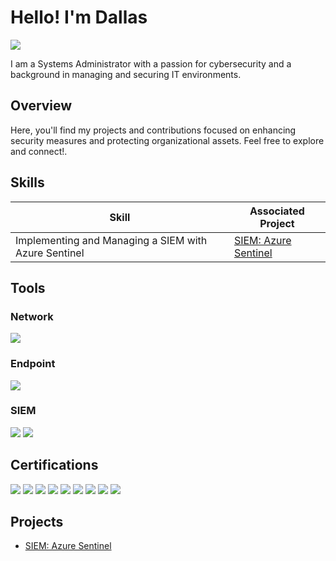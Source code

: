 # Hello! I'm Dallas

<a href="https://linkedin.com/in/cardenasdallas"><img src="https://img.shields.io/badge/-LinkedIn-0072b1?&style=for-the-badge&logo=linkedin&logoColor=white" /></a>

I am a Systems Administrator with a passion for cybersecurity and a background in managing and securing IT environments.

## Overview

Here, you'll find my projects and contributions focused on enhancing security measures and protecting organizational assets. Feel free to explore and connect!.

## Skills

| Skill                                         | Associated Project         |
|-----------------------------------------------|----------------------------|
| Implementing and Managing a SIEM with Azure Sentinel | <a href="https://github.com/mfaEverything/LAB_AzureSentinel"> SIEM: Azure Sentinel |



## Tools

### Network
<div>
    <img src="https://img.shields.io/badge/-Wireshark-1679A7?&style=for-the-badge&logo=Wireshark&logoColor=white" />
</div>

### Endpoint
<div>
    <img src="https://img.shields.io/badge/-Microsoft_Defender_for_Endpoint-00A4EF?&style=for-the-badge&logo=Microsoft&logoColor=white" />
</div>

### SIEM
<div>
    <img src="https://img.shields.io/badge/-Microsoft_Sentinel-0078D4?&style=for-the-badge&logo=Microsoft&logoColor=white" />
    <img src="https://img.shields.io/badge/-IBM%20QRadar-003E6C?&style=for-the-badge&logo=IBM&logoColor=white" />
</div>

## Certifications
<div>
    <img src="https://img.shields.io/badge/-A%2B-FF0000?&style=for-the-badge&logo=CompTIA&logoColor=white" />
    <img src="https://img.shields.io/badge/-Network%2B-FF0000?&style=for-the-badge&logo=CompTIA&logoColor=white" />
    <img src="https://img.shields.io/badge/-Security%2B-FF0000?&style=for-the-badge&logo=CompTIA&logoColor=white" />
    <img src="https://img.shields.io/badge/-Project%2B-FF0000?&style=for-the-badge&logo=CompTIA&logoColor=white" />
    <img src="https://img.shields.io/badge/-CySA%2B-FF0000?&style=for-the-badge&logo=CompTIA&logoColor=white" />
    <img src="https://img.shields.io/badge/-PenTest%2B-FF0000?&style=for-the-badge&logo=CompTIA&logoColor=white" />
    <img src="https://img.shields.io/badge/AWS%20Cloud%20Practitioner-FF9900?&style=for-the-badge&logo=Amazon%20AWS&logoColor=white" />
    <img src="https://img.shields.io/badge/ITIL®%20Foundation-4B275F?&style=for-the-badge&logo=ITIL&logoColor=white" />
    <img src="https://img.shields.io/badge/LPI%20Linux%20Essentials-00A4EF?style=for-the-badge&logo=Linux&logoColor=white" />

</div>

## Projects
- <a href="https://github.com/mfaEverything/LAB_AzureSentinel"> SIEM: Azure Sentinel 
